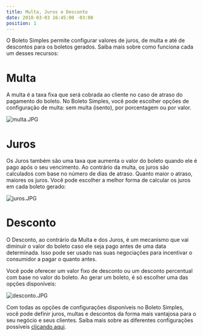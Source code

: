 ```yaml
---
title: Multa, Juros e Desconto
date: 2018-03-03 16:45:00 -03:00
position: 1
---
```


O Boleto Simples permite configurar valores de juros, de multa e até de descontos para os boletos gerados. Saiba mais sobre como funciona cada um desses recursos:

# Multa

A multa é a taxa fixa que será cobrada ao cliente no caso de atraso do pagamento do boleto.
No Boleto Simples, você pode escolher opções de configuração de multa: sem multa (isento), por porcentagem ou por valor.

![multa.JPG](/uploads/multa.JPG)

# Juros

Os Juros também são uma taxa que aumenta o valor do boleto quando ele é pago após o seu vencimento. Ao contrário da multa, os juros são calculados com base no número de dias de atraso. Quanto maior o atraso, maiores os juros.
Você pode escolher a melhor forma de calcular os juros em cada boleto gerado:

![juros.JPG](/uploads/juros.JPG)

# Desconto

O Desconto, ao contrário da Multa e dos Juros, é um mecanismo que vai diminuir o valor do boleto caso ele seja pago antes de uma data determinada. Isso pode ser usado nas suas negociações para incentivar o consumidor a pagar o quanto antes.

Você pode oferecer um valor fixo de desconto ou um desconto percentual com base no valor do boleto. Ao gerar um boleto, é só escolher uma das opções disponíveis:

![desconto.JPG](/uploads/desconto.JPG)

Com todas as opções de configurações disponíveis no Boleto Simples, você pode definir juros, multas e descontos da forma mais vantajosa para o seu negócio e seus clientes.
Saiba mais sobre as diferentes configurações possíveis [clicando aqui](https://boletosimples.zendesk.com/hc/pt-br/articles/115004539654-Como-configurar-valores-de-multa-juros-e-desconto-no-boleto-).